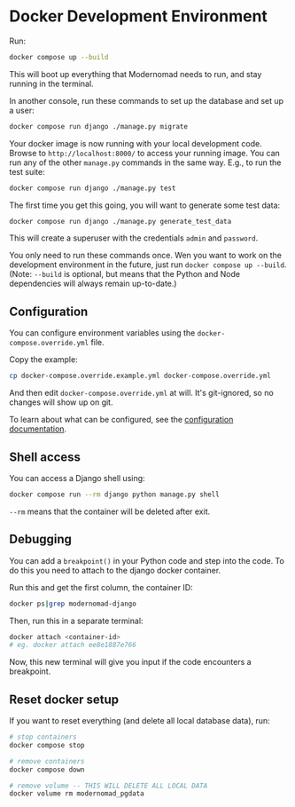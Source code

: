 # Docker Development Environment

Run:

```sh
docker compose up --build
```

This will boot up everything that Modernomad needs to run, and stay running in the terminal.

In another console, run these commands to set up the database and set up a user:

```sh
docker compose run django ./manage.py migrate
```

Your docker image is now running with your local development code. Browse to
`http://localhost:8000/` to access your running image. You can run any of the other
`manage.py` commands in the same way. E.g., to run the test suite:

```sh
docker compose run django ./manage.py test
```

The first time you get this going, you will want to generate some test data:

```sh
docker compose run django ./manage.py generate_test_data
```

This will create a superuser with the credentials `admin` and `password`.

You only need to run these commands once. Wen you want to work on the development
environment in the future, just run `docker compose up --build`. (Note: `--build` is
optional, but means that the Python and Node dependencies will always remain up-to-date.)

## Configuration

You can configure environment variables using the `docker-compose.override.yml` file.

Copy the example:

```sh
cp docker-compose.override.example.yml docker-compose.override.yml
```

And then edit `docker-compose.override.yml` at will. It's git-ignored, so no changes
will show up on git.

To learn about what can be configured, see the [configuration documentation](configuration.md).

## Shell access

You can access a Django shell using:

```sh
docker compose run --rm django python manage.py shell
```

`--rm` means that the container will be deleted after exit.

## Debugging

You can add a `breakpoint()` in your Python code and step into the code. To do this
you need to attach to the django docker container.

Run this and get the first column, the container ID:

```sh
docker ps|grep modernomad-django
```

Then, run this in a separate terminal:

```sh
docker attach <container-id>
# eg. docker attach ee8e1887e766
```

Now, this new terminal will give you input if the code encounters a breakpoint.

## Reset docker setup

If you want to reset everything (and delete all local database data), run:

```sh
# stop containers
docker compose stop

# remove containers
docker compose down

# remove volume -- THIS WILL DELETE ALL LOCAL DATA
docker volume rm modernomad_pgdata
```
